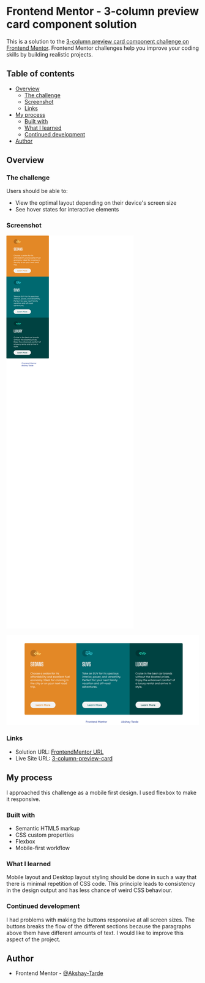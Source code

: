 # Frontend Mentor - 3-column preview card component solution

This is a solution to the [3-column preview card component challenge on Frontend Mentor](https://www.frontendmentor.io/challenges/3column-preview-card-component-pH92eAR2-). Frontend Mentor challenges help you improve your coding skills by building realistic projects. 

## Table of contents

- [Overview](#overview)
  - [The challenge](#the-challenge)
  - [Screenshot](#screenshot)
  - [Links](#links)
- [My process](#my-process)
  - [Built with](#built-with)
  - [What I learned](#what-i-learned)
  - [Continued development](#continued-development)
- [Author](#author)



## Overview

### The challenge

Users should be able to:

- View the optimal layout depending on their device's screen size
- See hover states for interactive elements

### Screenshot

![](./solution-screenshot/Mobile%20layout%20solution.png)

![](./solution-screenshot/Desktop%20layout%20solution.png)

### Links

- Solution URL: [FrontendMentor URL](https://www.frontendmentor.io/solutions/3column-preview-card-component-QcqW5NEA4x)
- Live Site URL: [3-column-preview-card](https://3-column-preview-card-component-amt.netlify.app/)

## My process
I approached this challenge as a mobile first design. I used flexbox to make it responsive.

### Built with

- Semantic HTML5 markup
- CSS custom properties
- Flexbox
- Mobile-first workflow

### What I learned

Mobile layout and Desktop layout styling should be done in such a way that there is minimal repetition of CSS code. This principle leads to consistency in the design output and has less chance of weird CSS behaviour.

### Continued development

I had problems with making the buttons responsive at all screen sizes. The buttons breaks the flow of the different sections because the paragraphs above them have different amounts of text.
I would like to improve this aspect of the project.


## Author

- Frontend Mentor - [@Akshay-Tarde](https://www.frontendmentor.io/profile/Akshay-Tarde)

